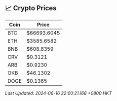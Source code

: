 ## 📈 Crypto Prices

| Coin | Price |
| ---- | ----- |
| BTC | $66693.6045 |
| ETH | $3585.6582 |
| BNB | $608.8359 |
| CRV | $0.3121 |
| ARB | $0.9230 |
| OKB | $46.1302 |
| DOGE | $0.1365 |

_Last Updated: 2024-06-16 22:00:21.168 +0800 HKT_